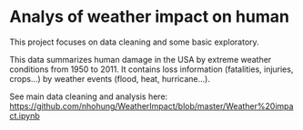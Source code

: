 # Analys of weather impact on human

This project focuses on data cleaning and some basic exploratory.

This data summarizes human damage in the USA by extreme weather conditions from 1950 to 2011. It contains loss information (fatalities, injuries, crops...) by weather events (flood, heat, hurricane...).

See main data cleaning and analysis here: https://github.com/nhohung/WeatherImpact/blob/master/Weather%20impact.ipynb
